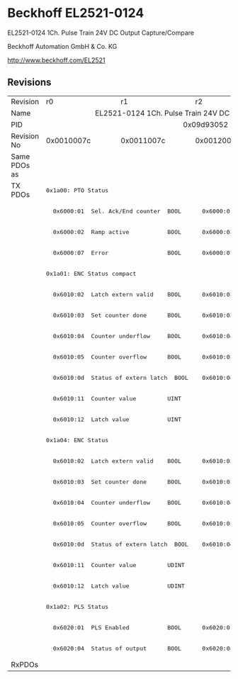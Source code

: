# Beckhoff EL2521-0124

EL2521-0124 1Ch. Pulse Train 24V DC Output Capture/Compare

Beckhoff Automation GmbH & Co. KG

http://www.beckhoff.com/EL2521

## Revisions
<table>
<tr >
<td>Revision</td>
<td>r0</td>
<td>r1</td>
<td>r2</td>
<td>r3</td>
<td>r4</td>
</tr>
<tr >
<td>Name</td>
<td colspan=5 align="center">EL2521-0124 1Ch. Pulse Train 24V DC Output Capture/Compare</td>
</tr>
<tr >
<td>PID</td>
<td colspan=5 align="center">0x09d93052</td>
</tr>
<tr >
<td>Revision No</td>
<td>0x0010007c</td>
<td>0x0011007c</td>
<td>0x0012007c</td>
<td>0x0013007c</td>
<td>0x0014007c</td>
</tr>
<tr >
<td>Same PDOs as</td>
<td colspan=5 align="center"></td>
</tr>
<tr class="txpdo">
<td rowspan=23 valign=top>TX PDOs</td>
<td colspan=5 align="left"><pre>0x1a00: PTO Status</pre></td>
<td></td>
</tr>
<tr class="txpdo">
<td colspan=2 align="left"><pre>  0x6000:01  Sel. Ack/End counter  BOOL</pre></td>
<td colspan=3 align="left"><pre>  0x6000:01  Status__Sel. Ack/End counter  BOOL</pre></td>
</tr>
<tr class="txpdo">
<td colspan=2 align="left"><pre>  0x6000:02  Ramp active           BOOL</pre></td>
<td colspan=3 align="left"><pre>  0x6000:02  Status__Ramp active   BOOL</pre></td>
</tr>
<tr class="txpdo">
<td colspan=2 align="left"><pre>  0x6000:07  Error                 BOOL</pre></td>
<td colspan=3 align="left"><pre>  0x6000:07  Status__Error         BOOL</pre></td>
</tr>
<tr class="txpdo">
<td colspan=5 align="left"><pre>0x1a01: ENC Status compact</pre></td>
</tr>
<tr class="txpdo">
<td colspan=2 align="left"><pre>  0x6010:02  Latch extern valid    BOOL</pre></td>
<td colspan=3 align="left"><pre>  0x6010:02  Status__Latch extern valid  BOOL</pre></td>
</tr>
<tr class="txpdo">
<td colspan=2 align="left"><pre>  0x6010:03  Set counter done      BOOL</pre></td>
<td colspan=3 align="left"><pre>  0x6010:03  Status__Set counter done  BOOL</pre></td>
</tr>
<tr class="txpdo">
<td colspan=2 align="left"><pre>  0x6010:04  Counter underflow     BOOL</pre></td>
<td colspan=3 align="left"><pre>  0x6010:04  Status__Counter underflow  BOOL</pre></td>
</tr>
<tr class="txpdo">
<td colspan=2 align="left"><pre>  0x6010:05  Counter overflow      BOOL</pre></td>
<td colspan=3 align="left"><pre>  0x6010:05  Status__Counter overflow  BOOL</pre></td>
</tr>
<tr class="txpdo">
<td colspan=2 align="left"><pre>  0x6010:0d  Status of extern latch  BOOL</pre></td>
<td colspan=3 align="left"><pre>  0x6010:0d  Status__Status of extern latch  BOOL</pre></td>
</tr>
<tr class="txpdo">
<td colspan=5 align="left"><pre>  0x6010:11  Counter value         UINT</pre></td>
</tr>
<tr class="txpdo">
<td colspan=5 align="left"><pre>  0x6010:12  Latch value           UINT</pre></td>
</tr>
<tr class="txpdo">
<td colspan=5 align="left"><pre>0x1a04: ENC Status</pre></td>
</tr>
<tr class="txpdo">
<td colspan=2 align="left"><pre>  0x6010:02  Latch extern valid    BOOL</pre></td>
<td colspan=3 align="left"><pre>  0x6010:02  Status__Latch extern valid  BOOL</pre></td>
</tr>
<tr class="txpdo">
<td colspan=2 align="left"><pre>  0x6010:03  Set counter done      BOOL</pre></td>
<td colspan=3 align="left"><pre>  0x6010:03  Status__Set counter done  BOOL</pre></td>
</tr>
<tr class="txpdo">
<td colspan=2 align="left"><pre>  0x6010:04  Counter underflow     BOOL</pre></td>
<td colspan=3 align="left"><pre>  0x6010:04  Status__Counter underflow  BOOL</pre></td>
</tr>
<tr class="txpdo">
<td colspan=2 align="left"><pre>  0x6010:05  Counter overflow      BOOL</pre></td>
<td colspan=3 align="left"><pre>  0x6010:05  Status__Counter overflow  BOOL</pre></td>
</tr>
<tr class="txpdo">
<td colspan=2 align="left"><pre>  0x6010:0d  Status of extern latch  BOOL</pre></td>
<td colspan=3 align="left"><pre>  0x6010:0d  Status__Status of extern latch  BOOL</pre></td>
</tr>
<tr class="txpdo">
<td colspan=5 align="left"><pre>  0x6010:11  Counter value         UDINT</pre></td>
</tr>
<tr class="txpdo">
<td colspan=5 align="left"><pre>  0x6010:12  Latch value           UDINT</pre></td>
</tr>
<tr class="txpdo">
<td colspan=5 align="left"><pre>0x1a02: PLS Status</pre></td>
</tr>
<tr class="txpdo">
<td colspan=2 align="left"><pre>  0x6020:01  PLS Enabled           BOOL</pre></td>
<td colspan=3 align="left"><pre>  0x6020:01  Status__PLS Enabled   BOOL</pre></td>
</tr>
<tr class="txpdo">
<td colspan=2 align="left"><pre>  0x6020:04  Status of output      BOOL</pre></td>
<td colspan=3 align="left"><pre>  0x6020:04  Status__Status of output  BOOL</pre></td>
</tr>
<tr >
<td>RxPDOs</td>
<td colspan=5 align="left"></td>
</tr>
</table>
